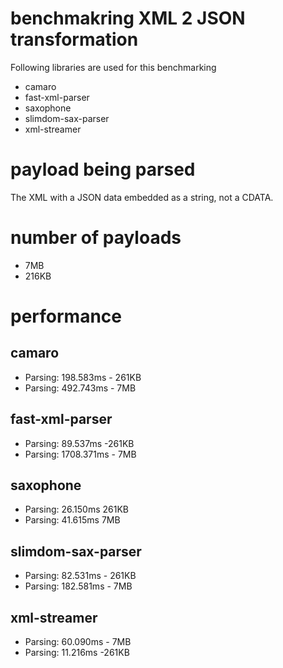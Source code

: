 # benchmakring XML 2 JSON transformation

Following libraries are used for this benchmarking

- camaro
- fast-xml-parser
- saxophone
- slimdom-sax-parser
- xml-streamer

# payload being parsed

The XML with a JSON data embedded as a string, not a CDATA.

# number of payloads

- 7MB
- 216KB

# performance

## camaro

- Parsing: 198.583ms - 261KB
- Parsing: 492.743ms - 7MB

## fast-xml-parser

- Parsing: 89.537ms -261KB
- Parsing: 1708.371ms - 7MB

## saxophone

- Parsing: 26.150ms 261KB
- Parsing: 41.615ms 7MB

## slimdom-sax-parser

- Parsing: 82.531ms - 261KB
- Parsing: 182.581ms - 7MB

## xml-streamer

- Parsing: 60.090ms - 7MB
- Parsing: 11.216ms -261KB
